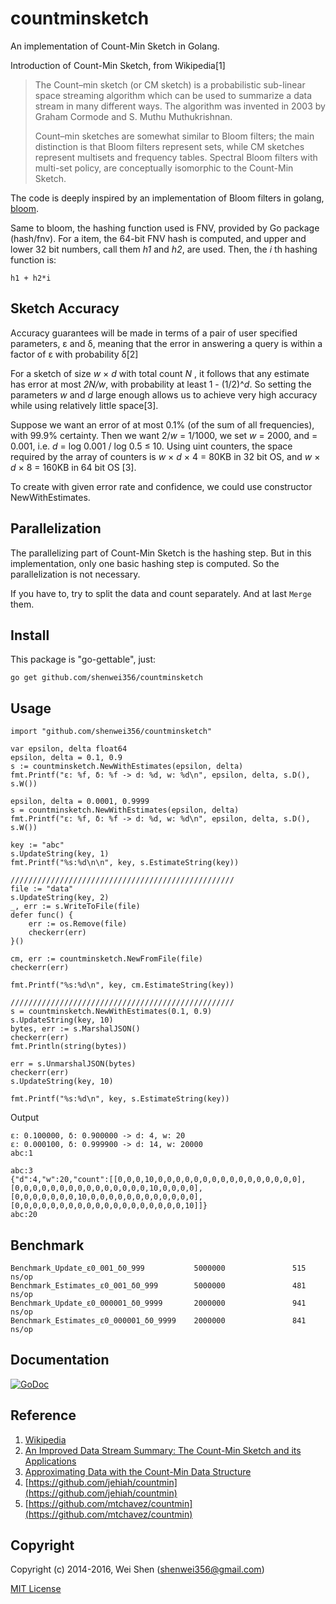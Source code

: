 countminsketch
========

An implementation of Count-Min Sketch in Golang.

Introduction of Count-Min Sketch, from Wikipedia[1]

>    The Count–min sketch (or CM sketch) is a probabilistic sub-linear space
>    streaming algorithm which can be used to summarize a data stream in many
>    different ways. The algorithm was invented in 2003 by Graham Cormode and
>    S. Muthu Muthukrishnan.
>    
>    Count–min sketches are somewhat similar to Bloom filters; the main
>    distinction is that Bloom filters represent sets, while CM sketches
>    represent multisets and frequency tables. Spectral Bloom filters with
>    multi-set policy, are conceptually isomorphic to the Count-Min Sketch.

The code is deeply inspired by an implementation of Bloom filters in golang,
[bloom](https://github.com/willf/bloom).

Same to bloom, the hashing function used is FNV, provided by Go package
(hash/fnv). For a item, the 64-bit FNV hash is computed, and upper and lower
32 bit numbers, call them _h1_ and _h2_, are used. Then, the _i_ th hashing
function is:

    h1 + h2*i

Sketch Accuracy
-------------

Accuracy guarantees will be made in terms of a pair of user specified parameters,
ε and δ, meaning that the error in answering a query is within a factor of ε with
 probability δ[2]

For a sketch of size _w_ × _d_ with total count _N_ , it follows that any
estimate has error at most _2N/w_, with probability at least 1 - (1/2)^_d_.
So setting the parameters _w_ and _d_ large enough allows us to achieve
very high accuracy while using relatively little space[3].

Suppose we want an error of at most 0.1% (of the sum of all frequencies),
with 99.9% certainty. Then we want 2/_w_ = 1/1000, we set _w_ = 2000,
and = 0.001, i.e. _d_ = log 0.001 / log 0.5 ≤ 10. Using uint counters,
the space required by the array of counters is _w_ × _d_ × 4 = 80KB in 32 bit
OS, and _w_ × _d_ × 8 = 160KB in 64 bit OS [3].

To create with given error rate and confidence, we could use constructor NewWithEstimates.

Parallelization
-----------

The parallelizing part of Count-Min Sketch is the hashing step. But in this implementation,
only one basic hashing step is computed. So the parallelization is not necessary.

If you have to, try to split the data and count separately. And at last `Merge` them.

Install
-------

This package is "go-gettable", just:

    go get github.com/shenwei356/countminsketch

Usage
-------------

    import "github.com/shenwei356/countminsketch"

	var epsilon, delta float64
	epsilon, delta = 0.1, 0.9
	s := countminsketch.NewWithEstimates(epsilon, delta)
	fmt.Printf("ε: %f, δ: %f -> d: %d, w: %d\n", epsilon, delta, s.D(), s.W())

	epsilon, delta = 0.0001, 0.9999
	s = countminsketch.NewWithEstimates(epsilon, delta)
	fmt.Printf("ε: %f, δ: %f -> d: %d, w: %d\n", epsilon, delta, s.D(), s.W())

	key := "abc"
	s.UpdateString(key, 1)
	fmt.Printf("%s:%d\n\n", key, s.EstimateString(key))

	//////////////////////////////////////////////////
	file := "data"
	s.UpdateString(key, 2)
	_, err := s.WriteToFile(file)
	defer func() {
		err := os.Remove(file)
		checkerr(err)
	}()

	cm, err := countminsketch.NewFromFile(file)
	checkerr(err)

	fmt.Printf("%s:%d\n", key, cm.EstimateString(key))

    //////////////////////////////////////////////////
	s = countminsketch.NewWithEstimates(0.1, 0.9)
	s.UpdateString(key, 10)
	bytes, err := s.MarshalJSON()
	checkerr(err)
	fmt.Println(string(bytes))

	err = s.UnmarshalJSON(bytes)
	checkerr(err)
	s.UpdateString(key, 10)

	fmt.Printf("%s:%d\n", key, s.EstimateString(key))

Output

    ε: 0.100000, δ: 0.900000 -> d: 4, w: 20
    ε: 0.000100, δ: 0.999900 -> d: 14, w: 20000
    abc:1

    abc:3
    {"d":4,"w":20,"count":[[0,0,0,10,0,0,0,0,0,0,0,0,0,0,0,0,0,0,0,0],[0,0,0,0,0,0,0,0,0,0,0,0,0,0,0,10,0,0,0,0],[0,0,0,0,0,0,0,10,0,0,0,0,0,0,0,0,0,0,0,0],[0,0,0,0,0,0,0,0,0,0,0,0,0,0,0,0,0,0,0,10]]}
    abc:20

Benchmark
--------

    Benchmark_Update_ε0_001_δ0_999           5000000               515 ns/op
    Benchmark_Estimates_ε0_001_δ0_999        5000000               481 ns/op
    Benchmark_Update_ε0_000001_δ0_9999       2000000               941 ns/op
    Benchmark_Estimates_ε0_000001_δ0_9999    2000000               841 ns/op


Documentation
-------------

[![GoDoc](https://godoc.org/github.com/shenwei356/countminsketch?status.svg)](https://godoc.org/github.com/shenwei356/countminsketch)

Reference
-------------
1. [Wikipedia](http://en.wikipedia.org/wiki/Count%E2%80%93min_sketch)
2. [An Improved Data Stream Summary: The Count-Min Sketch and its Applications](http://www.cse.unsw.edu.au/~cs9314/07s1/lectures/Lin_CS9314_References/cm-latin.pdf)
3. [Approximating Data with the Count-Min Data Structure](http://dimacs.rutgers.edu/~graham/pubs/papers/cmsoft.pdf)
4. [https://github.com/jehiah/countmin](https://github.com/jehiah/countmin)
5. [https://github.com/mtchavez/countmin](https://github.com/mtchavez/countmin)

Copyright
--------

Copyright (c) 2014-2016, Wei Shen (shenwei356@gmail.com)

[MIT License](https://github.com/shenwei356/countminsketch/blob/master/LICENSE)

